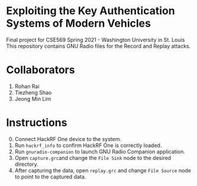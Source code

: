 # Exploiting the Key Authentication Systems of Modern Vehicles
Final project for CSE569 Spring 2021 - Washington University in St. Louis  
This repository contains GNU Radio files for the Record and Replay attacks.

# Collaborators
1. Rohan Rai
2. Tiezheng Shao
3. Jeong Min Lim

# Instructions
0. Connect HackRF One device to the system. 
1. Run `hackrf_info` to confirm HackRF One is correctly loaded.
2. Run `gnuradio-companion` to launch GNU Radio Companion application.
3. Open `capture.grc`and change the `File Sink` node to the desired directory.
4. After capturing the data, open `replay.grc` and change `File Source` node to point to the captured data. 




